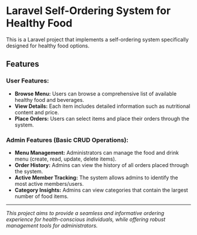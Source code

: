 # Laravel Self-Ordering System for Healthy Food

This is a Laravel project that implements a self-ordering system specifically designed for healthy food options.

## Features

### User Features:
* **Browse Menu:** Users can browse a comprehensive list of available healthy food and beverages.
* **View Details:** Each item includes detailed information such as nutritional content and price.
* **Place Orders:** Users can select items and place their orders through the system.

### Admin Features (Basic CRUD Operations):
* **Menu Management:** Administrators can manage the food and drink menu (create, read, update, delete items).
* **Order History:** Admins can view the history of all orders placed through the system.
* **Active Member Tracking:** The system allows admins to identify the most active members/users.
* **Category Insights:** Admins can view categories that contain the largest number of food items.

---

_This project aims to provide a seamless and informative ordering experience for health-conscious individuals, while offering robust management tools for administrators._